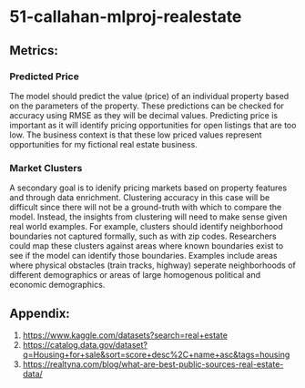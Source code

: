 # 51-callahan-mlproj-realestate

## Metrics: 

### Predicted Price  
The model should predict the value (price) of an individual property based on the parameters of the property.  These predictions can be checked for accuracy using RMSE as they will be decimal values.  Predicting price is important as it will identify pricing opportunities for open listings that are too low.  The business context is that these low priced values represent opportunities for my fictional real estate business.   

### Market Clusters  
A secondary goal is to idenify pricing markets based on property features and through data enrichment.  Clustering accuracy in this case will be difficult since there will not be a ground-truth with which to compare the model.  Instead, the insights from clustering will need to make sense given real world examples.  For example, clusters should identify neighborhood boundaries not captured formally, such as with zip codes.  Researchers could map these clusters against areas where known boundaries exist to see if the model can identify those boundaries. Examples include areas where physical obstacles (train tracks, highway) seperate neighborhoods of different demographics or areas of large homogenous political and economic demographics.

## Appendix: 
1. https://www.kaggle.com/datasets?search=real+estate
2. https://catalog.data.gov/dataset?q=Housing+for+sale&sort=score+desc%2C+name+asc&tags=housing
3. https://realtyna.com/blog/what-are-best-public-sources-real-estate-data/
